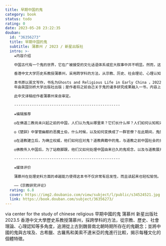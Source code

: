 ```yaml
---
title: 早期中国的鬼
category: book
status: todo
rating: 0
date: 2023-05-28 23:22:35
douban:
  id: "36356273"
  title: 早期中国的鬼
  subtitle: 蒲慕州 / 2023 / 新星出版社
  intro: >-
    ★内容介绍

    中国古代有一个鬼的世界，它在广被接受的文化话语体系或宏大叙事中并不明显。然而，这个阴暗的鬼世界一直是中国过往的一部分。想要完整认识中国，洞察历史与人心，就不能不了解鬼。

    香港中文大学历史系教授蒲慕州，采用跨学科的方法，从宗教、历史、社会理论、心理认知等多角度，追溯了从远古到魏晋南北朝时期所存在的鬼观念；并将中国的鬼与古埃及、古希腊、古罗马和美索不达米亚的鬼进行比较，揭示每种文化的个体特征。

    本书原以英文写作，书名为Ghosts and Religious Life in Early China ，2022
    年由英国剑桥大学出版社出版；是作者将之前自己关于鬼的诸多研究成果融入一书，内容上化繁为简，叙述上简约流畅，更适合大众阅读。

    此中文译稿经作者蒲慕州亲自审定。

    ------------------------------------------------

    ★编辑推荐

    ◎在佛道二教尚未兴起之前的中国，人们认为鬼从哪里来？它们长什么样？人们如何认知和对待鬼，如何想象它们与生人的关系？

    ◎《楚辞》中掌管幽都的恶魔土伯，什么时候，以及如何变换成了一群官僚？在此期间，鬼的形象又发生了怎样的变化？

    ◎在道教建立后，为确立权威，他们如何应对鬼？道教典籍中的鬼，与道教之前中国社会的鬼，是否有所不同？

    ◎佛教传入中国后，为了站稳脚跟，他们又如何处理中国由来已久的鬼观念，以及与道教展开竞争？

    ------------------------------------------------

    ★媒体评价

    蒲慕州在处理史料方面的卓越能力使得这本书不仅非常有启发性，而且读起来也轻松愉悦。

    ——《宗教研究评论》
  rating: 6.8
  cover: https://img2.doubanio.com/view/subject/l/public/s34524521.jpg
  link: https://book.douban.com/subject/36356273/
---
```


via center for the study of chinese religious 早期中國的鬼
蒲慕州
新星出版社 2023.5
香港中文大學歷史系教授蒲慕州，採跨學科的方法，從宗教、歷史、社會理論、心理認知等多角度，追溯從上古到魏晉南北朝時期所存在的鬼觀念；並將中國的鬼與古埃及、古希臘、古羅馬和美索不達米亞的鬼進行比較，揭示每種文化的個體特徵。